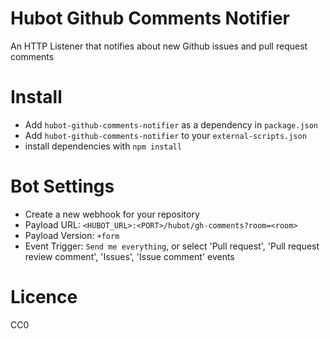 # Hubot Github Comments Notifier
An HTTP Listener that notifies about new Github issues and pull request comments

# Install
- Add `hubot-github-comments-notifier` as a dependency in `package.json`
- Add `hubot-github-comments-notifier` to your `external-scripts.json`
- install dependencies with `npm install`

# Bot Settings
- Create a new webhook for your repository
- Payload URL: `<HUBOT_URL>:<PORT>/hubot/gh-comments?room=<room>`
- Payload Version: `+form`
- Event Trigger: `Send me everything`, or select 'Pull request', 'Pull request review comment', 'Issues', 'Issue comment' events

# Licence
CC0
